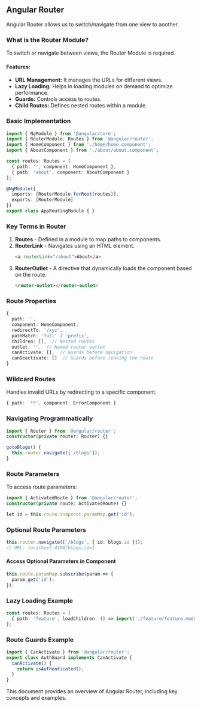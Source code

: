 ## Angular Router

Angular Router allows us to switch/navigate from one view to another.

### What is the Router Module?

To switch or navigate between views, the Router Module is required.

#### **Features:**
- **URL Management:** It manages the URLs for different views.
- **Lazy Loading:** Helps in loading modules on demand to optimize performance.
- **Guards:** Controls access to routes.
- **Child Routes:** Defines nested routes within a module.

### **Basic Implementation**

```typescript
import { NgModule } from '@angular/core';
import { RouterModule, Routes } from '@angular/router';
import { HomeComponent } from './home/home.component';
import { AboutComponent } from './about/about.component';

const routes: Routes = [
  { path: '', component: HomeComponent },
  { path: 'about', component: AboutComponent }
];

@NgModule({
  imports: [RouterModule.forRoot(routes)],
  exports: [RouterModule]
})
export class AppRoutingModule { }
```

### **Key Terms in Router**

1. **Routes** - Defined in a module to map paths to components.
2. **RouterLink** - Navigates using an HTML element.
   ```html
   <a routerLink="/about">About</a>
   ```
3. **RouterOutlet** - A directive that dynamically loads the component based on the route.
   ```html
   <router-outlet></router-outlet>
   ```

### **Route Properties**
```typescript
{
  path: '',
  component: HomeComponent,
  redirectTo: '/xyz',
  pathMatch: 'full' | 'prefix',
  children: [],  // Nested routes
  outlet: '',  // Named router outlet
  canActivate: [],  // Guards before navigation
  canDeactivate: []  // Guards before leaving the route
}
```

### **Wildcard Routes**
Handles invalid URLs by redirecting to a specific component.
```typescript
{ path: '**', component: ErrorComponent }
```

### **Navigating Programmatically**
```typescript
import { Router } from '@angular/router';
constructor(private router: Router) {}

gotoBlogs() {
  this.router.navigate(['/blogs']);
}
```

### **Route Parameters**
To access route parameters:
```typescript
import { ActivatedRoute } from '@angular/router';
constructor(private route: ActivatedRoute) {}

let id = this.route.snapshot.paramMap.get('id');
```

### **Optional Route Parameters**
```typescript
this.router.navigate(['/blogs', { id: blogs.id }]);
// URL: localhost:4200/blogs;id=1
```

#### **Access Optional Parameters in Component**
```typescript
this.route.paramMap.subscribe(param => {
  param.get('id');
});
```

### **Lazy Loading Example**
```typescript
const routes: Routes = [
  { path: 'feature', loadChildren: () => import('./feature/feature.module').then(m => m.FeatureModule) }
];
```

### **Route Guards Example**
```typescript
import { CanActivate } from '@angular/router';
export class AuthGuard implements CanActivate {
  canActivate() {
    return isAuthenticated();
  }
}
```

This document provides an overview of Angular Router, including key concepts and examples.

